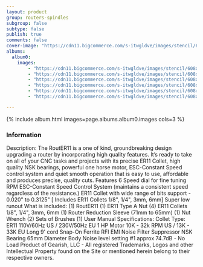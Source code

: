 ```yaml
---
layout: product
group: routers-spindles
subgroup: false
subtype: false
publish: true
comments: false
cover-image: "https://cdn11.bigcommerce.com/s-itwgldve/images/stencil/608x608/products/2974/8753/Router11__92978.1675310621.png?c=2"
albums:
  album0:
    images:
        - "https://cdn11.bigcommerce.com/s-itwgldve/images/stencil/608x608/products/2974/8753/Router11__92978.1675310621.png?c=2"
        - "https://cdn11.bigcommerce.com/s-itwgldve/images/stencil/608x608/products/2974/8658/Router11_master_watermark_Side__24788.1675310620.png?c=2"
        - "https://cdn11.bigcommerce.com/s-itwgldve/images/stencil/608x608/products/2974/8660/Router11_LEAD1515__52336.1675310621.png?c=2"
        - "https://cdn11.bigcommerce.com/s-itwgldve/images/stencil/608x608/products/2974/8661/Router11_FancyShot__93471.1675310621.png?c=2"
        - "https://cdn11.bigcommerce.com/s-itwgldve/images/stencil/608x608/products/2974/8663/Router11_OpenBox1__05034.1675310621.png?c=2"
        - "https://cdn11.bigcommerce.com/s-itwgldve/images/stencil/608x608/products/2974/8662/Router11_OpenBox__42507.1675310621.png?c=2"

---
```


{% include album.html images=page.albums.album0.images cols=3 %}

### Information

Description:
 The RoutER11 is a one of kind, groundbreaking design upgrading a router by incorporating high quality features. It’s ready to take on all of your CNC tasks and projects with its precise ER11 Collet, high quality NSK bearings, powerful one horse motor, ESC-Constant Speed control system and quiet smooth operation that is easy to use, affordable and produces precise, quality cuts.   Features  6 Speed dial for fine tuning RPM ESC-Constant Speed Control System (maintains a consistent speed regardless of the resistance.) ER11 Collet with wide range of bits support - 0.020" to 0.3125" [ Includes ER11 Collets 1/8", 1/4", 3mm, 6mm] Super low runout What is included:  (1) RoutER11 (1) ER11 Type A Nut (4) ER11 Collets 1/8", 1/4", 3mm, 6mm (1) Router Reduction Sleeve (71mm to 65mm) (1) Nut Wrench (2) Sets of Brushes (1) User Manual Specifications:  Collet Type: ER11 110V/60Hz US / 230V/50Hz EU 1 HP Motor 10K - 32k RPM US / 13K - 33K EU Long 9\' cord Snap-On Ferrite RFI EMI Noise Filter Suppressor NSK Bearing 65mm Diameter Body Noise level setting #1 approx 74.7dB - No Load Product of Gearish, LLC - All registered Trademarks, Logos and other Intellectual Property found on the Site or mentioned herein belong to their respective owners.   

